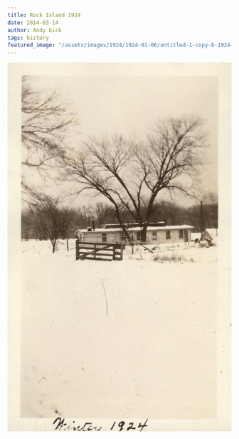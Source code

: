 ```yaml
---
title: Rock Island 1924
date: 2014-03-14
author: Andy Eick
tags: history
featured_image: "/assets/images/1924/1924-01-06/untitled-1-copy-b-1924-01-06-at-03-10-38.jpg"
---
```

![Rock Island, Illinois, Winter, 1924](/assets/images/1924/1924-01-06/untitled-1-copy-b-1924-01-06-at-03-10-38.jpg)
